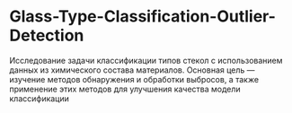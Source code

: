 # Glass-Type-Classification-Outlier-Detection
Исследование задачи классификации типов стекол с использованием данных из химического состава материалов. Основная цель — изучение методов обнаружения и обработки выбросов, а также применение этих методов для улучшения качества модели классификации
